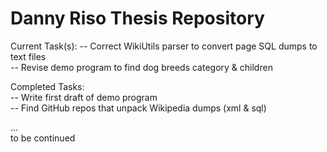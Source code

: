 # Danny Riso Thesis Repository
  
Current Task(s):
-- Correct WikiUtils parser to convert page SQL dumps to text files  
-- Revise demo program to find dog breeds category & children  
  
Completed Tasks:  
-- Write first draft of demo program  
-- Find GitHub repos that unpack Wikipedia dumps (xml & sql)  
  
...  
to be continued  
